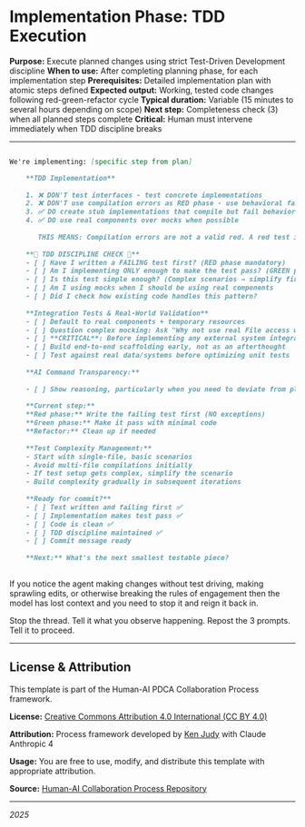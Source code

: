 # Implementation Phase: TDD Execution

**Purpose:** Execute planned changes using strict Test-Driven Development discipline
**When to use:** After completing planning phase, for each implementation step
**Prerequisites:** Detailed implementation plan with atomic steps defined
**Expected output:** Working, tested code changes following red-green-refactor cycle
**Typical duration:** Variable (15 minutes to several hours depending on scope)
**Next step:** Completeness check (3) when all planned steps complete
**Critical:** Human must intervene immediately when TDD discipline breaks

---
```markdown

We're implementing: [specific step from plan]

	**TDD Implementation**
	
	1. ❌ DON'T test interfaces - test concrete implementations
	2. ❌ DON'T use compilation errors as RED phase - use behavioral failures  
	3. ✅ DO create stub implementations that compile but fail behaviorally
	4. ✅ DO use real components over mocks when possible
	   
	   THIS MEANS: Compilation errors are not a valid red. A red test is when an invocation does not meet the expectation. So, that would imply the project can compile and the method stubs exist but the behavior is not fully implemented.
	
	**🚨 TDD DISCIPLINE CHECK 🚨**
	- [ ] Have I written a FAILING test first? (RED phase mandatory)
	- [ ] Am I implementing ONLY enough to make the test pass? (GREEN phase)
	- [ ] Is this test simple enough? (Complex scenarios → simplify first)
	- [ ] Am I using mocks when I should be using real components
	- [ ] Did I check how existing code handles this pattern?
	
	**Integration Tests & Real-World Validation**
	- [ ] Default to real components + temporary resources
	- [ ] Question complex mocking: Ask "Why not use real File access with temporary directories?"
	- [ ] **CRITICAL**: Before implementing any external system integration, inspect actual system behavior/outputs first
	- [ ] Build end-to-end scaffolding early, not as an afterthought
	- [ ] Test against real data/systems before optimizing unit tests
	
	**AI Command Transparency:**
	
	- [ ] Show reasoning, particularly when you need to deviate from plan.
	
	**Current step:** 
	**Red phase:** Write the failing test first (NO exceptions)
	**Green phase:** Make it pass with minimal code
	**Refactor:** Clean up if needed
	
	**Test Complexity Management:**
	- Start with single-file, basic scenarios
	- Avoid multi-file compilations initially
	- If test setup gets complex, simplify the scenario
	- Build complexity gradually in subsequent iterations
	
	**Ready for commit?** 
	- [ ] Test written and failing first ✅
	- [ ] Implementation makes test pass ✅
	- [ ] Code is clean ✅
	- [ ] TDD discipline maintained ✅
	- [ ] Commit message ready
	
	**Next:** What's the next smallest testable piece?
																		**⚠️ Process Police Alert:** User should intervene if TDD discipline breaks!
```


If you notice the agent making changes without test driving, making sprawling edits, or otherwise breaking the rules of engagement then the model has lost context and you need to stop it and reign it back in.

Stop the thread. Tell it what you observe happening. Repost the 3 prompts. Tell it to proceed.


---

## License & Attribution

This template is part of the Human-AI PDCA Collaboration Process framework.

**License:** [Creative Commons Attribution 4.0 International (CC BY 4.0)](https://creativecommons.org/licenses/by/4.0/)

**Attribution:** Process framework developed by [Ken Judy](https://github.com/kenjudy) with Claude Anthropic 4

**Usage:** You are free to use, modify, and distribute this template with appropriate attribution. 

**Source:** [Human-AI Collaboration Process Repository](https://github.com/kenjudy/human-ai-collaboration-process)

---
*2025*